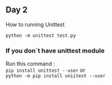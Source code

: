 ## Day 2

How to running Unittest

`python -m unittest test.py`

### If you don`t have unittest module

Run this command :  
`pip install unittest --user` 
or  
`python -m pip install uniitest --user`